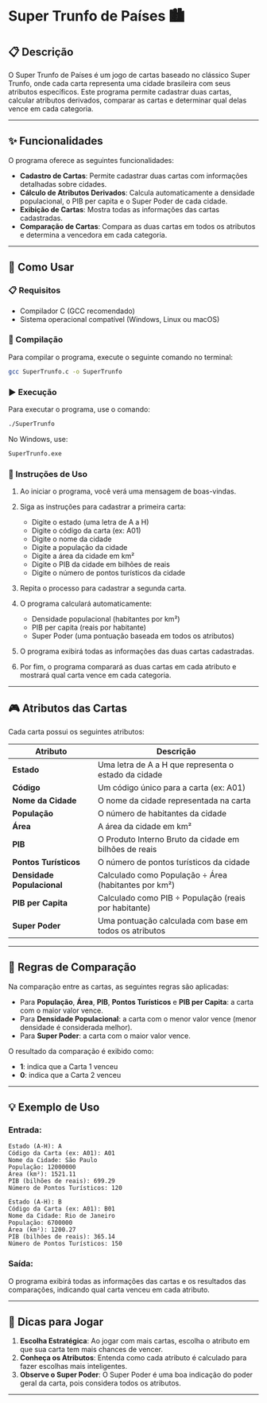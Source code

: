 # Super Trunfo de Países 🏙️

## 📋 Descrição

O Super Trunfo de Países é um jogo de cartas baseado no clássico Super Trunfo, onde cada carta representa uma cidade brasileira com seus atributos específicos. Este programa permite cadastrar duas cartas, calcular atributos derivados, comparar as cartas e determinar qual delas vence em cada categoria.

---

## ✨ Funcionalidades

O programa oferece as seguintes funcionalidades:

* **Cadastro de Cartas**: Permite cadastrar duas cartas com informações detalhadas sobre cidades.
* **Cálculo de Atributos Derivados**: Calcula automaticamente a densidade populacional, o PIB per capita e o Super Poder de cada cidade.
* **Exibição de Cartas**: Mostra todas as informações das cartas cadastradas.
* **Comparação de Cartas**: Compara as duas cartas em todos os atributos e determina a vencedora em cada categoria.

---

## 🚀 Como Usar

### 📋 Requisitos

* Compilador C (GCC recomendado)
* Sistema operacional compatível (Windows, Linux ou macOS)

### 🔧 Compilação

Para compilar o programa, execute o seguinte comando no terminal:

```bash
gcc SuperTrunfo.c -o SuperTrunfo
```

### ▶️ Execução

Para executar o programa, use o comando:

```bash
./SuperTrunfo
```

No Windows, use:

```bash
SuperTrunfo.exe
```

### 📝 Instruções de Uso

1. Ao iniciar o programa, você verá uma mensagem de boas-vindas.

2. Siga as instruções para cadastrar a primeira carta:
   * Digite o estado (uma letra de A a H)
   * Digite o código da carta (ex: A01)
   * Digite o nome da cidade
   * Digite a população da cidade
   * Digite a área da cidade em km²
   * Digite o PIB da cidade em bilhões de reais
   * Digite o número de pontos turísticos da cidade

3. Repita o processo para cadastrar a segunda carta.

4. O programa calculará automaticamente:
   * Densidade populacional (habitantes por km²)
   * PIB per capita (reais por habitante)
   * Super Poder (uma pontuação baseada em todos os atributos)

5. O programa exibirá todas as informações das duas cartas cadastradas.

6. Por fim, o programa comparará as duas cartas em cada atributo e mostrará qual carta vence em cada categoria.

---

## 🎮 Atributos das Cartas

Cada carta possui os seguintes atributos:

| Atributo | Descrição |
|----------|-----------|
| **Estado** | Uma letra de A a H que representa o estado da cidade |
| **Código** | Um código único para a carta (ex: A01) |
| **Nome da Cidade** | O nome da cidade representada na carta |
| **População** | O número de habitantes da cidade |
| **Área** | A área da cidade em km² |
| **PIB** | O Produto Interno Bruto da cidade em bilhões de reais |
| **Pontos Turísticos** | O número de pontos turísticos da cidade |
| **Densidade Populacional** | Calculado como População ÷ Área (habitantes por km²) |
| **PIB per Capita** | Calculado como PIB ÷ População (reais por habitante) |
| **Super Poder** | Uma pontuação calculada com base em todos os atributos |

---

## 📏 Regras de Comparação

Na comparação entre as cartas, as seguintes regras são aplicadas:

* Para **População**, **Área**, **PIB**, **Pontos Turísticos** e **PIB per Capita**: a carta com o maior valor vence.
* Para **Densidade Populacional**: a carta com o menor valor vence (menor densidade é considerada melhor).
* Para **Super Poder**: a carta com o maior valor vence.

O resultado da comparação é exibido como:
* **1**: indica que a Carta 1 venceu
* **0**: indica que a Carta 2 venceu

---

## 💡 Exemplo de Uso

### Entrada:

```
Estado (A-H): A
Código da Carta (ex: A01): A01
Nome da Cidade: São Paulo
População: 12000000
Área (km²): 1521.11
PIB (bilhões de reais): 699.29
Número de Pontos Turísticos: 120

Estado (A-H): B
Código da Carta (ex: A01): B01
Nome da Cidade: Rio de Janeiro
População: 6700000
Área (km²): 1200.27
PIB (bilhões de reais): 365.14
Número de Pontos Turísticos: 150
```

### Saída:

O programa exibirá todas as informações das cartas e os resultados das comparações, indicando qual carta venceu em cada atributo.

---

## 🎯 Dicas para Jogar

1. **Escolha Estratégica**: Ao jogar com mais cartas, escolha o atributo em que sua carta tem mais chances de vencer.
2. **Conheça os Atributos**: Entenda como cada atributo é calculado para fazer escolhas mais inteligentes.
3. **Observe o Super Poder**: O Super Poder é uma boa indicação do poder geral da carta, pois considera todos os atributos.

---
